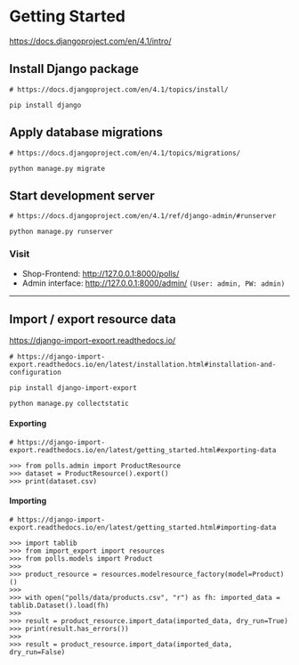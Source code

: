 # Getting Started

https://docs.djangoproject.com/en/4.1/intro/

## Install Django package

```shell
# https://docs.djangoproject.com/en/4.1/topics/install/

pip install django
```

## Apply database migrations

```shell
# https://docs.djangoproject.com/en/4.1/topics/migrations/

python manage.py migrate
```

## Start development server

```shell
# https://docs.djangoproject.com/en/4.1/ref/django-admin/#runserver

python manage.py runserver
```

### Visit

- Shop-Frontend: http://127.0.0.1:8000/polls/
- Admin interface: http://127.0.0.1:8000/admin/ `(User: admin, PW: admin)`

---

## Import / export resource data

https://django-import-export.readthedocs.io/

```shell
# https://django-import-export.readthedocs.io/en/latest/installation.html#installation-and-configuration

pip install django-import-export

python manage.py collectstatic
```

#### Exporting

```shell
# https://django-import-export.readthedocs.io/en/latest/getting_started.html#exporting-data

>>> from polls.admin import ProductResource
>>> dataset = ProductResource().export()
>>> print(dataset.csv)
```

#### Importing

```shell
# https://django-import-export.readthedocs.io/en/latest/getting_started.html#importing-data

>>> import tablib
>>> from import_export import resources
>>> from polls.models import Product
>>>
>>> product_resource = resources.modelresource_factory(model=Product)()
>>>
>>> with open("polls/data/products.csv", "r") as fh: imported_data = tablib.Dataset().load(fh)
>>>
>>> result = product_resource.import_data(imported_data, dry_run=True)
>>> print(result.has_errors())
>>>
>>> result = product_resource.import_data(imported_data, dry_run=False)
```
